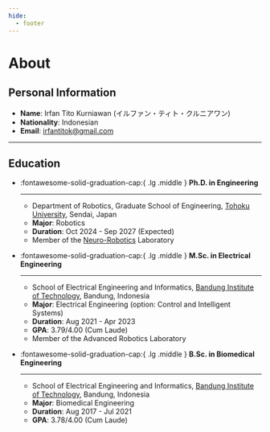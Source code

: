 ```yaml
---
hide:
  - footer
---
```


# About

## Personal Information

- **Name**: Irfan Tito Kurniawan (イルファン・ティト・クルニアワン)
- **Nationality**: Indonesian
- **Email**: [irfantitok@gmail.com](mailto:irfantitok@gmail.com)

---

## Education

<div class="grid cards" markdown>

-   :fontawesome-solid-graduation-cap:{ .lg .middle } __Ph.D. in Engineering__

    ---

    - Department of Robotics, Graduate School of Engineering, [Tohoku University](https://tohoku.ac.jp), Sendai, Japan
    - **Major**: Robotics
    - **Duration**: Oct 2024 - Sep 2027 (Expected) 
    - Member of the [Neuro-Robotics](https://neuro.mech.tohoku.ac.jp/) Laboratory

-   :fontawesome-solid-graduation-cap:{ .lg .middle } __M.Sc. in Electrical Engineering__

    ---

    - School of Electrical Engineering and Informatics, [Bandung Institute of Technology](https://itb.ac.id), Bandung, Indonesia
    - **Major**: Electrical Engineering (option: Control and Intelligent Systems)
    - **Duration**: Aug 2021 - Apr 2023
    - **GPA**: 3.79/4.00 (Cum Laude)
    - Member of the Advanced Robotics Laboratory

-   :fontawesome-solid-graduation-cap:{ .lg .middle } __B.Sc. in Biomedical Engineering__

    ---

    - School of Electrical Engineering and Informatics, [Bandung Institute of Technology](https://itb.ac.id), Bandung, Indonesia
    - **Major**: Biomedical Engineering
    - **Duration**: Aug 2017 - Jul 2021
    - **GPA**: 3.78/4.00 (Cum Laude)

</div>
